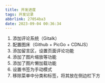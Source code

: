 ```yaml
---
title: 开发进度
tags: 开发记录
abbrlink: 27054ba3
date: 2023-09-04 00:36:34
---
```


1. 添加评论系统（Gitalk）
2. 配置图床（Github + PicGo + CDNJS）
3. 添加留言区，设置页面评论功能
4. 添加了图片缩放等功能
5. 添加了图片懒加载功能
6. 设置书签为手动模式
7. 移除菜单中分类和标签，将其放在侧边栏下方